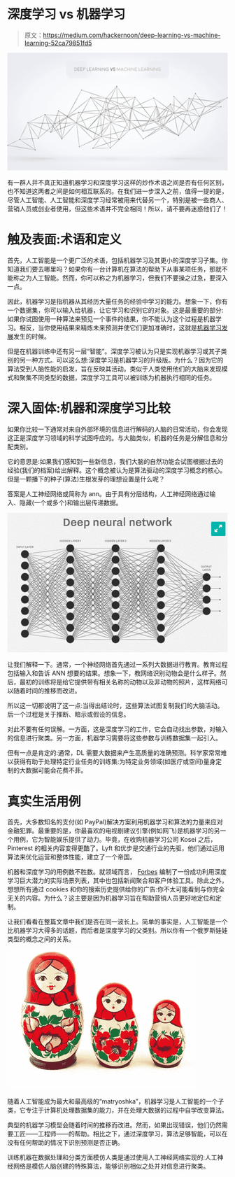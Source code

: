 # 深度学习 vs 机器学习

> 原文：<https://medium.com/hackernoon/deep-learning-vs-machine-learning-52ca79851fd5>

![](img/f7c7f259befa8fa81db1fd5a79f426d4.png)

有一群人并不真正知道机器学习和深度学习这样的炒作术语之间是否有任何区别，也不知道这两者之间是如何相互联系的。在我们进一步深入之前，值得一提的是，尽管人工智能、人工智能和深度学习经常被用来代替另一个，特别是被一些商人、营销人员或创业者使用，但这些术语并不完全相同！所以，请不要再迷惑他们了！

# 触及表面:术语和定义

首先，人工智能是一个更广泛的术语，包括机器学习及其更小的深度学习子集。你知道我们要去哪里吗？如果你有一台计算机在算法的帮助下从事某项任务，那就不能称之为人工智能。然而，你可以称之为机器学习，但我们不要操之过急，要深入一点。

因此，机器学习是指机器从其经历大量任务的经验中学习的能力。想象一下，你有一个数据集，你可以输入给机器，让它学习和识别它的对象。这是最重要的部分:如果你试图使用一种算法来预见一个事件的结果，你不能认为这个过程是机器学习。相反，当你使用结果来精炼未来预测并使它们更加准确时，这就是[机器学习发展](https://perceptionbox.io/ai-machine-learning-development)发生的时候。

但是在机器训练中还有另一层“智能”。深度学习被认为只是实现机器学习或其子类别的另一种方式。可以这么想:深度学习是机器学习的升级版。为什么？因为它的算法受到人脑性能的启发，旨在反映其活动。类似于人类使用他们的大脑来发现模式和聚集不同类型的数据，深度学习工具可以被训练为机器执行相同的任务。

# 深入固体:机器和深度学习比较

如果你比较一下通常对来自外部环境的信息进行解码的人脑的日常活动，你会发现这正是深度学习领域的科学试图呼应的。与大脑类似，机器的任务是分解信息和分配类别。

它的意思是:如果我们感知到一些新信息，我们大脑的自然功能会试图根据过去的经验(我们的档案)给出解释。这个概念被认为是算法驱动的深度学习概念的核心。但是一颗播下的种子(算法)生根发芽的理想设置是什么呢？

答案是人工神经网络或简称为 ann。由于具有分层结构，人工神经网络通过输入、隐藏(一个或多个)和输出层传递数据。

![](img/832a08459d79f8283eaa3eeb52e2c1e5.png)

让我们解释一下。通常，一个神经网络首先通过一系列大数据进行教育。教育过程包括输入和告诉 ANN 想要的结果。想象一下，教网络识别动物会是什么样子。然后，最初的训练将是给它提供带有相关名称的动物以及非动物的照片，这样网络可以随着时间的推移而改进。

所以这一切都说明了这一点:当得出结论时，这些算法试图复制我们的大脑活动。后一个过程是关于推断、暗示或假设的信息。

对此不要有任何误解。一方面，这是深度学习的工作，它会自动找出参数，对输入的信息进行聚类。另一方面，机器学习需要将这些参数与训练数据集一起引入。

但有一点是肯定的:通常，DL 需要大数据来产生高质量的准确预测。科学家常常难以获得有助于处理特定行业任务的训练集:为特定业务领域(如医疗或空间)量身定制的大数据可能会花费不菲。

# 真实生活用例

首先，大多数知名的支付(如 PayPal)解决方案利用机器学习和算法的力量来应对金融犯罪。最重要的是，你最喜欢的电视剧建议引擎(例如网飞)是机器学习的另一个用例，它为智能娱乐提供了动力。毕竟，在收购机器学习公司 Kosei 之后，Pinterest 的相关内容变得更酷了。Lyft 和优步是交通行业的先驱，他们通过运用算法来优化运营和整体性能，建立了一个帝国。

机器和深度学习的用例数不胜数。就领域而言， [Forbes](https://www.forbes.com/sites/bernardmarr/2018/08/20/10-amazing-examples-of-how-deep-learning-ai-is-used-in-practice/#5d7f0cddf98a) 编制了一份成功利用深度学习巨大潜力的实际场景列表，其中也包括新闻聚合和客户体验工具。除此之外，想想所有通过 cookies 和你的搜索历史提供给你的广告:你不太可能看到与你完全无关的内容。为什么？这主要是因为机器学习旨在帮助营销人员更好地定位和定制。

让我们看看在整篇文章中我们是否在同一波长上。简单的事实是，人工智能是一个比机器学习大得多的话题，而后者是深度学习的父类别。所以你有一个俄罗斯娃娃类型的概念之间的关系。

![](img/eea8ec7aa3a719a2a97d0c0adb54dc53.png)

随着人工智能成为最大和最高级的“matryoshka”，机器学习是人工智能的一个子类，它专注于计算机处理数据集的能力，并在处理大数据的过程中自学改变算法。

典型的机器学习模型会随着时间的推移而改进。然而，如果出现错误，他们仍然需要工匠——工程师——的帮助。相比之下，通过深度学习，算法足够智能，可以在没有任何帮助的情况下识别预测是否正确。

训练机器在数据处理和分类方面模仿人类是通过使用人工神经网络实现的:人工神经网络是模仿人脑创建的特殊算法，能够识别相似之处并对信息进行聚类。